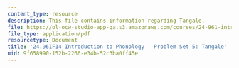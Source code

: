 ```yaml
---
content_type: resource
description: This file contains information regarding Tangale.
file: https://ol-ocw-studio-app-qa.s3.amazonaws.com/courses/24-961-introduction-to-phonology-fall-2014/9f658990152b2266e34b52c3ba0ff45e_MIT24_961F14_pset5.pdf
file_type: application/pdf
resourcetype: Document
title: '24.961F14 Introduction to Phonology - Problem Set 5: Tangale'
uid: 9f658990-152b-2266-e34b-52c3ba0ff45e
---
```

